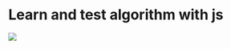 # Learn and test algorithm with js

![](https://travis-ci.org/liunian/algorithm-js.svg?branch=master)
